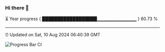 ### Hi there 👋

⏳ Year progress { ██████████████████▁▁▁▁▁▁▁▁▁▁▁▁ } 60.73 %

---

⏰ Updated on Sat, 10 Aug 2024 06:40:39 GMT

![Progress Bar CI](https://github.com/IshwaranRudhara/GIT-ACTION/workflows/Progress%20Bar%20CI/badge.svg)
